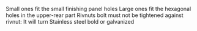 Small ones fit the small finishing panel holes
Large ones fit the hexagonal holes in the upper-rear part
Rivnuts bolt must not be tightened against rivnut: It will turn
Stainless steel bold or galvanized